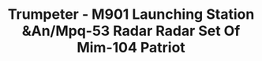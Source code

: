 ---
layout: product
title: "Trumpeter - M901 Launching Station &An/Mpq-53 Radar Radar Set Of Mim-104 Patriot"
price: "11500" 
desc: "N/A"
img_path: "/assets/img/TRU01022.webp"
brand: "N/A"
available: false
special_offer: false
new: false
soon: false
cat: "010000"
subcat: "013400"
subsubcat: "0N/A"
sifra: "TRU01022"
popular: false
---